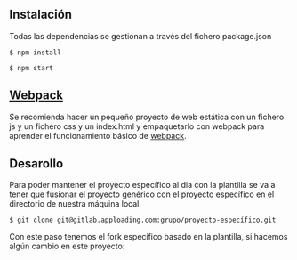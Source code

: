 ## Instalación

Todas las dependencias se gestionan a través del fichero package.json

`$ npm install`

`$ npm start`

## [Webpack](https://webpack.js.org/)

Se recomienda hacer un pequeño proyecto de web estática con un fichero js y un fichero css y un index.html y empaquetarlo con webpack para aprender el funcionamiento básico de [webpack](https://webpack.js.org/concepts/).

## Desarollo

Para poder mantener el proyecto específico al dia con la plantilla se va a tener que fusionar el proyecto genérico con el proyecto específico en el directorio de nuestra máquina local.

`$ git clone git@gitlab.apploading.com:grupo/proyecto-específico.git`

Con este paso tenemos el fork específico basado en la plantilla, si hacemos algún cambio en este proyecto: